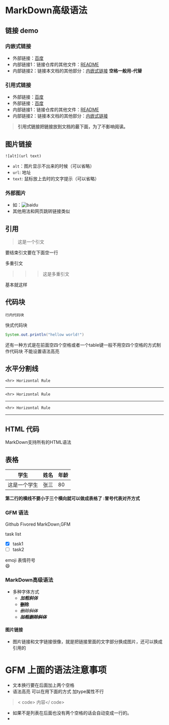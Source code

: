 # MarkDown高级语法
## 链接 demo
### 内嵌式链接
- 外部链接：[百度](http://www.baidu.com)
- 内部链接1：链接仓库的其他文件：[README](README.md)
- 内部链接2：链接本文档的其他部分：[内嵌式链接](MarkDown链接语法.md#链接-demo) **空格一般用-代替**


### 引用式链接
- 外部链接：[百度]
- 外部链接：[百度][baidu]
- 内部链接1：链接仓库的其他文件：[README]
- 内部链接2：链接本文档的其他部分：[内嵌式链接]
> **引用式链接把链接放到文档的最下面，为了不影响阅读。**

## 图片链接

	![alt](url text)
- `alt`：图片显示不出来的时候（可以省略）
- `url`: 地址
- `text`: 鼠标放上去时的文字提示（可以省略）
### 外部图片
- 如：![baidu](https://www.baidu.com/img/bd_logo1.png "百度网站")
- 其他用法和网页跳转链接类似

## 引用

> 这是一个引文

要结束引文要在下面空一行

多重引文
>>> 这是多重引文

基本就这样

## 代码块

`行内代码块`

快式代码块
```java
System.out.println("hellow world!")
```

还有一种方式是在前面空四个空格或者一个table键一般不用空四个空格的方式制作代码块 不能设置语法高亮

## 水平分割线
	<hr> Horizontal Rule
---
	<hr> Horizontal Rule
***
	<hr> Horizontal Rule
___
## HTML 代码
MarkDown支持所有的HTML语法
## 表格 
|学生|姓名|年龄|
|---|---|---|
|这是一个学生|张三|80|

**第二行的横线不要小于三个横向就可以做成表格了  :冒号代表对齐方式**


### GFM 语法
Github Fivored MarkDown,GFM

task list

 - [x] task1
 - [ ] task2

emoji 表情符号  
:smile:

###  MarkDown高级语法
- 多种字体方式
  + ***加粗斜体***
  + ~~**删除**~~
  + *~~删除斜体~~*
  + ***~~加粗删除斜体~~***

#### 图片链接
- 图片链接和文字链接很像，就是把链接里面的文字部分换成图片，还可以换成引用的

# GFM 上面的语法注意事项
- 文本换行要在后面加上两个空格
- 语法高亮 可以在用下面的方式 加type属性不行
>< code\> 内容</ code\>
- 如果不是列表在后面也没有两个空格的话会自动变成一行的。
- 











<!-- 下面是本文档中用到的链接 -->
[百度]: http://www.baidu.com
[baidu]: http://www.baidu.com
[README]:README.md
[内嵌式链接]: MarkDown链接语法.md#内嵌式链接
